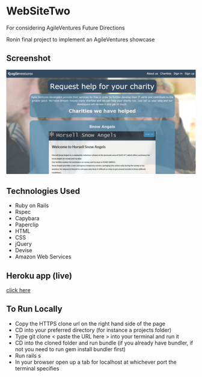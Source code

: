 # WebSiteTwo
For considering AgileVentures Future Directions

Ronin final project to implement an AgileVentures showcase

Screenshot
---

![alt text](https://github.com/winnieau/agile_ventures_website_two/blob/master/app/assets/images/screenshot.png)

Technologies Used
---

- Ruby on Rails
- Rspec
- Capybara
- Paperclip
- HTML
- CSS
- jQuery
- Devise
- Amazon Web Services

Heroku app (live)
---

[click here](https://evening-oasis-1495.herokuapp.com/)


To Run Locally
---

- Copy the HTTPS clone url on the right hand side of the page 
- CD into your preferred directory (for instance a projects folder)
- Type git clone < paste the URL here > into your terminal and run it
- CD into the cloned folder and run bundle (if you already have bundler, if not you need to run gem install bundler first)
- Run rails s 
- In your browser open up a tab for localhost at whichever port the terminal specifies
